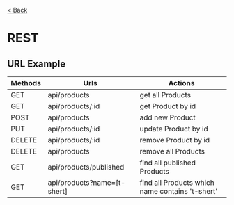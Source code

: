 [< Back](/README.md)

# REST

## URL Example

| Methods	| Urls | Actions|
|---------|------|--------|
| GET	| api/products	| get all Products |
| GET	| api/products/:id	| get Product by id |
| POST	| api/products	| add new Product |
| PUT	| api/products/:id	| update Product by id |
| DELETE	| api/products/:id	| remove Product by id |
| DELETE	| api/products	| remove all Products |
| GET	| api/products/published	| find all published Products |
| GET	| api/products?name=[t-shert] | find all Products which name contains 't-shert' |